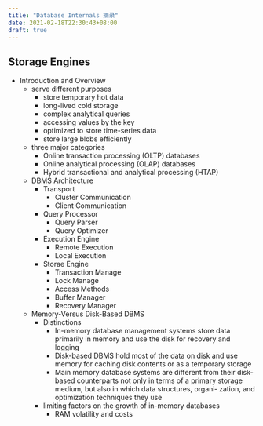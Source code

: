 ```yaml
---
title: "Database Internals 摘录"
date: 2021-02-18T22:30:43+08:00
draft: true
---
```


## Storage Engines

- Introduction and Overview
  - serve different purposes
    - store temporary hot data
    - long-lived cold storage
    - complex analytical queries
    - accessing values by the key
    - optimized to store time-series data
    - store large blobs efficiently
  - three major categories
    - Online transaction processing (OLTP) databases
    - Online analytical processing (OLAP) databases
    - Hybrid transactional and analytical processing (HTAP)
  - DBMS Architecture
    - Transport
      - Cluster Communication
      - Client Communication
    - Query Processor
      - Query Parser
      - Query Optimizer
    - Execution Engine
      - Remote Execution
      - Local Execution
    - Storae Engine
      - Transaction Manage
      - Lock Manage
      - Access Methods
      - Buffer Manager
      - Recovery Manager
  - Memory-Versus Disk-Based DBMS
    - Distinctions
      - In-memory database management systems store data primarily in memory and use the disk for recovery and logging
      - Disk-based DBMS hold most of the data on disk and use memory for caching disk contents or as a temporary storage
      - Main memory database systems are different from their disk-based counterparts not only in terms of a primary storage medium, but also in which data structures, organi‐ zation, and optimization techniques they use
    - limiting factors on the growth of in-memory databases
      - RAM volatility and costs
